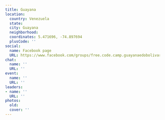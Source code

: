 ```yaml
---
title: Guayana
location:
  country: Venezuela
  state: 
  city: Guayana
  neighborhood: 
  coordinates: 5.471696, -74.897694
  plusCode: ''
social:
  name: Facebook page
  URL: https://www.facebook.com/groups/free.code.camp.guayanaedobolivar
chat:
  name: ''
  URL: ''
event:
  name: ''
  URL: ''
leaders:
- name: ''
  URL: ''
photos:
  old: 
  cover: ''
---
```

